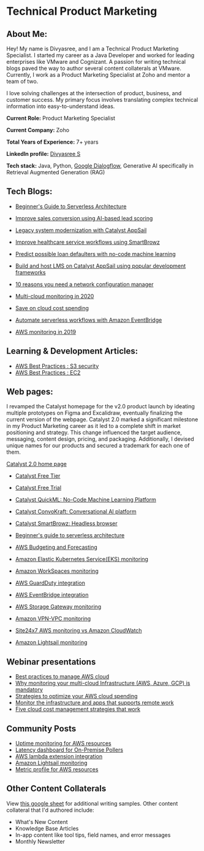 # Technical Product Marketing
## About Me: 
Hey! My name is Divyasree, and I am a Technical Product Marketing Specialist. I started my career as a Java Developer and worked for leading enterprises like VMware and Cognizant. A passion for writing technical blogs paved the way to author several content collaterals at VMware. Currently, I work as a Product Marketing Specialist at Zoho and mentor a team of two.

I love solving challenges at the intersection of product, business, and customer success. My primary focus involves translating complex technical information into easy-to-understand ideas.  

**Current Role:** Product Marketing Specialist

**Current Company:** Zoho

**Total Years of Experience:** 7+ years

**LinkedIn profile:** [Divyasree S](https://www.linkedin.com/in/divyasree-s/)

**Tech stack:** Java, Python, [Google Dialogflow](https://www.cloudskillsboost.google/public_profiles/ddb52235-9759-4f08-8bdc-41010bc79c06/badges/6810070), Generative AI specifically in Retrieval Augmented Generation (RAG)

## Tech Blogs:

* [Beginner's Guide to Serverless Architecture](https://catalyst.zoho.com/serverless-architecture.html)
* [Improve sales conversion using AI-based lead scoring](https://catalyst.zoho.com/blog/build-with-catalyst/improve-sales-conversion-using-AI-based-lead-scoring-in-Catalyst-QuickML.html)
* [Legacy system modernization with Catalyst AppSail](https://catalyst.zoho.com/blog/build-with-catalyst/legacy-modernisation-with-AppSail-using-popular-development-framework.html)
* [Improve healthcare service workflows using SmartBrowz](https://catalyst.zoho.com/blog/build-with-catalyst/improve-healthcare-services-workflows-using-smartbrowz.html)
* [Predict possible loan defaulters with no-code machine learning](https://catalyst.zoho.com/blog/build-with-catalyst/predict-possible-loan-defaulters-with-no-code-machine-learning.html)
* [Build and host LMS on Catalyst AppSail using popular development frameworks](https://catalyst.zoho.com/blog/build-with-catalyst/build-and-host-LMS-in-AppSail-using-popular-development-framework.html)
  
* [10 reasons you need a network configuration manager](https://www.site24x7.com/blog/10-reasons-you-need-a-network-configuration-manager)
* [Multi-cloud monitoring in 2020](https://www.site24x7.com/blog/multi-cloud-monitoring-a-quick-recap)
* [Save on cloud cost spending](https://www.site24x7.com/blog/save-on-your-cloud-spending-five-essential-cloud-cost-management-strategies-that-work)
* [Automate serverless workflows with Amazon EventBridge](https://www.site24x7.com/blog/automating-serverless-workflows-with-amazon-eventbridge)
* [AWS monitoring in 2019](https://www.site24x7.com/blog/aws-how-did-we-monitor-the-cloud-in-2019)

## Learning & Development Articles: 

* [AWS Best Practices : S3 security](https://www.site24x7.com/learn/aws/aws-best-practices-s3.html)
* [AWS Best Practices : EC2](https://www.site24x7.com/learn/aws/aws-best-practices-ec2.html)

## Web pages:

I revamped the Catalyst homepage for the v2.0 product launch by ideating multiple prototypes on Figma and Excalidraw, eventually finalizing the current version of the webpage. Catalyst 2.0 marked a significant milestone in my Product Marketing career as it led to a complete shift in market positioning and strategy. This change influenced the target audience, messaging, content design, pricing, and packaging. Additionally, I devised unique names for our products and secured a trademark for each one of them.

[Catalyst 2.0 home page](https://catalyst.zoho.com/)

* [Catalyst Free Tier](https://catalyst.zoho.com/free-tier.html)
* [Catalyst Free Trial](https://catalyst.zoho.com/catalyst-free-trial.html)
* [Catalyst QuickML: No-Code Machine Learning Platform](https://catalyst.zoho.com/quickml.html)
* [Catalyst ConvoKraft: Conversational AI platform](https://catalyst.zoho.com/convokraft.html)
* [Catalyst SmartBrowz: Headless browser](https://catalyst.zoho.com/smartbrowz.html)
* [Beginner's guide to serverless architecture](https://catalyst.zoho.com/serverless-architecture.html)

* [AWS Budgeting and Forecasting](https://www.site24x7.com/cloudspend/budget-and-forecasts.html)
* [Amazon Elastic Kubernetes Service(EKS) monitoring](https://www.site24x7.com/amazon-eks-monitoring.html)
* [Amazon WorkSpaces monitoring](https://www.site24x7.com/amazon-workspaces-monitoring.html)
* [AWS GuardDuty integration](https://www.site24x7.com/aws-guardduty-integration.html)
* [AWS EventBridge integration](https://www.site24x7.com/amazon-eventbridge-integration.html)
* [AWS Storage Gateway monitoring](https://www.site24x7.com/aws-storage-gateway-monitoring.html)
* [Amazon VPN-VPC monitoring](https://www.site24x7.com/amazon-vpn-monitoring.html)
* [Site24x7 AWS monitoring vs Amazon CloudWatch](https://www.site24x7.com/cloudwatch-alternative.html)
* [Amazon Lightsail monitoring](https://www.site24x7.com/amazon-lightsail-monitoring.html)

## Webinar presentations

* [Best practices to manage AWS cloud](https://www.youtube.com/watch?v=PhWucuAHGXo)
* [Why monitoring your multi-cloud Infrastructure (AWS, Azure, GCP) is mandatory](https://www.youtube.com/watch?v=0z8Smga93as)
* [Strategies to optimize your AWS cloud spending](https://www.youtube.com/watch?v=NARIFk0nWm8)
* [Monitor the infrastructure and apps that supports remote work](https://www.youtube.com/watch?v=j0IELedSzxY)
* [Five cloud cost management strategies that work](https://www.youtube.com/watch?v=9PqK4r1iz5o)


## Community Posts

* [Uptime monitoring for AWS resources](https://www.site24x7.com/community/introducing-uptime-monitoring-for-aws-resources)
* [Latency dashboard for On-Premise Pollers](https://www.site24x7.com/community/introducing-the-latency-dashboard-for-on-premise-pollers)
* [AWS lambda extension integration](https://www.site24x7.com/community/introducing-aws-lambda-extension-integration)
* [Amazon Lightsail monitoring](https://www.site24x7.com/community/new-feature-amazon-lightsail-instance-monitoring)
* [Metric profile for AWS resources](https://www.site24x7.com/community/introducing-metric-profile-for-aws-resources)

## Other Content Collaterals

View [this google sheet](https://docs.google.com/spreadsheets/d/1oFWYGDjrLXi2UxbMzsCku7QBtBz1Oh7y8SxSjjREzEU/edit#gid=0) for additional writing samples. Other content collateral that I'd authored include: 

* What's New Content
* Knowledge Base Articles
* In-app content like tool tips, field names, and error messages
* Monthly Newsletter
